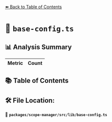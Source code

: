[⬅️ Back to Table of Contents](../../../../index.md)

# 📄 `base-config.ts`

## 📊 Analysis Summary

| Metric | Count |
|--------|-------|

## 📚 Table of Contents


## 🛠️ File Location:
📂 **`packages/scope-manager/src/lib/base-config.ts`**